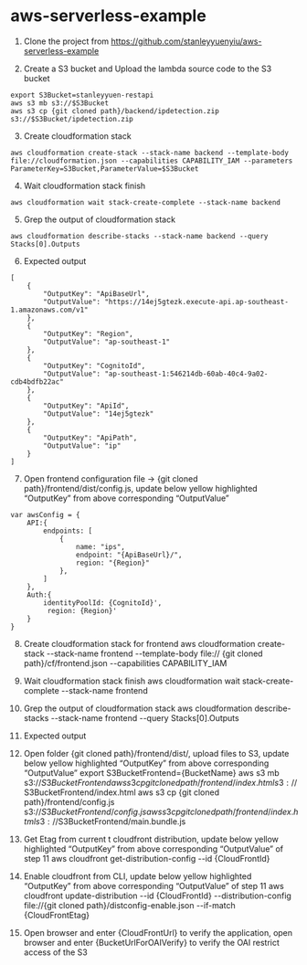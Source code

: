 # aws-serverless-example

1.	Clone the project from https://github.com/stanleyyuenyiu/aws-serverless-example

2.	Create a S3 bucket and Upload the lambda source code to the S3 bucket
```export AWS_DEFAULT_REGION=ap-southeast-1
export S3Bucket=stanleyyuen-restapi
aws s3 mb s3://$S3Bucket
aws s3 cp {git cloned path}/backend/ipdetection.zip s3://$S3Bucket/ipdetection.zip
```
3.	Create cloudformation stack
```
aws cloudformation create-stack --stack-name backend --template-body file://cloudformation.json --capabilities CAPABILITY_IAM --parameters ParameterKey=S3Bucket,ParameterValue=$S3Bucket
```
4.	Wait cloudformation stack finish
```
aws cloudformation wait stack-create-complete --stack-name backend
```
5.	Grep the output of cloudformation stack
```
aws cloudformation describe-stacks --stack-name backend --query Stacks[0].Outputs
```
6.	Expected output
```
[
    {
        "OutputKey": "ApiBaseUrl",
        "OutputValue": "https://14ej5gtezk.execute-api.ap-southeast-1.amazonaws.com/v1"
    },
    {
        "OutputKey": "Region",
        "OutputValue": "ap-southeast-1"
    },
    {
        "OutputKey": "CognitoId",
        "OutputValue": "ap-southeast-1:546214db-60ab-40c4-9a02-cdb4bdfb22ac"
    },
    {
        "OutputKey": "ApiId",
        "OutputValue": "14ej5gtezk"
    },
    {
        "OutputKey": "ApiPath",
        "OutputValue": "ip"
    }
]
```
7.	Open frontend configuration file -> {git cloned path}/frontend/dist/config.js, update below yellow  highlighted “OutputKey” from above corresponding “OutputValue”
```
var awsConfig = {
	API:{
		endpoints: [
            {
                name: "ips",
                endpoint: "{ApiBaseUrl}/",
                region: "{Region}"
            },
        ]
	},
	Auth:{
		identityPoolId: {CognitoId}', 
         region: {Region}'
	}
}
```
8.	Create cloudformation stack for frontend
aws cloudformation create-stack --stack-name frontend --template-body file:// {git cloned path}/cf/frontend.json --capabilities CAPABILITY_IAM 

9.	Wait cloudformation stack finish
aws cloudformation wait stack-create-complete --stack-name frontend

10.	Grep the output of cloudformation stack
aws cloudformation describe-stacks --stack-name frontend --query Stacks[0].Outputs

11.	Expected output


12.	Open folder {git cloned path}/frontend/dist/, upload files to S3, update below yellow highlighted “OutputKey” from above corresponding “OutputValue”
export S3BucketFrontend={BucketName}
aws s3 mb s3://$S3BucketFrontend
aws s3 cp {git cloned path}/frontend/index.html s3://$S3BucketFrontend/index.html
aws s3 cp {git cloned path}/frontend/config.js s3://$S3BucketFrontend/config.js
aws s3 cp {git cloned path}/frontend/index.html s3://$S3BucketFrontend/main.bundle.js

13.	Get Etag from current t cloudfront distribution, update below yellow highlighted “OutputKey” from above corresponding “OutputValue” of step 11
aws cloudfront get-distribution-config --id {CloudFrontId}

14.	Enable cloudfront from CLI, update below yellow highlighted “OutputKey” from above corresponding “OutputValue” of step 11
aws cloudfront update-distribution --id {CloudFrontId} --distribution-config file://{git cloned path}/distconfig-enable.json --if-match {CloudFrontEtag}

15.	Open browser and enter {CloudFrontUrl} to verify the application, open browser and enter {BucketUrlForOAIVerify} to verify the OAI restrict access of the S3

